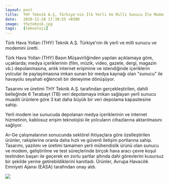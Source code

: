```yaml
---
layout: post
title:  THY Teknik A.Ş, Türkiye'nin İlk Yerli Ve Milli Sunucu İle Modemini Üretti!
date:   2020-12-28 17:38:55 +0300
image:  thyteknik.jpg
tags:   [teknoloji]
---
```


Türk Hava Yolları (THY) Teknik A.Ş. Türkiye'nin ilk yerli ve milli sunucu ve modemini üretti.

Türk Hava Yolları (THY) Basın Müşavirliğinden yapılan açıklamaya göre, uçaklarda; medya içeriklerinin (film, müzik, video, gazete, dergi, magazin vb.) depolanmasına, anlık internet erişimine ve istendiğinde içeriklerin yolcular ile paylaşılmasına imkan sunan bir medya kaynağı olan "sunucu" ile havayolu seyahati eğlenceli bir deneyime dönüşüyor.

Tasarımı ve üretimi THY Teknik A.Ş. tarafından gerçekleştirilen, dahili belleğinde 6 Terabayt (TB) veri depolamaya imkan sağlayan yerli sunucu muadili ürünlere göre 3 kat daha büyük bir veri depolama kapasitesine sahip.

Yerli modem ise sunucuda depolanan medya içeriklerinin ve internet hizmetinin, kablosuz erişim teknolojisi ile yolcuların cihazlarına aktarılmasını sağlıyor.

Ar-Ge çalışmalarının sonucunda sektörel ihtiyaçlara göre özelleştirilen ürünler, rakiplerine oranla daha hızlı ve güvenli iletişim portlarına sahip. Tasarımı, yazılımı ve üretimi tamamen yerli mühendislik ürünü olan sunucu ve modem, geliştirilme ve test süreçlerinde birçok hava aracı çevre koşul testinden başarı ile geçerek en zorlu şartlar altında dahi görevlerini kusursuz bir şekilde yerine getirebildiklerini kanıtladı. Ürünler, Avrupa Havacılık Emniyeti Ajansı (EASA) tarafından onay aldı.

![]({{site.baseurl}}/img/thysunucu.jpg)